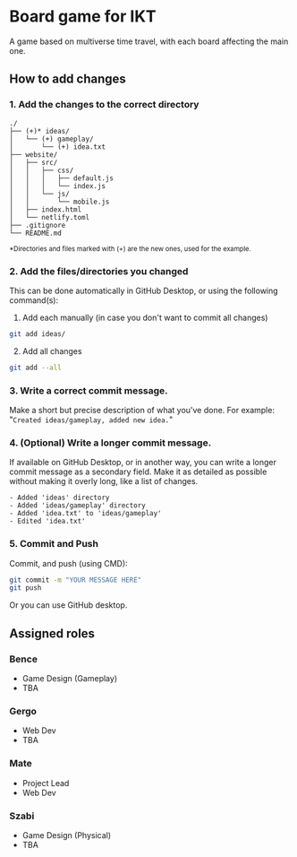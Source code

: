 # Board game for IKT
A game based on multiverse time travel, with each board affecting the main one.

## How to add changes
### 1. Add the changes to the correct directory
```
./
├── (+)* ideas/
│   └── (+) gameplay/
│       └── (+) idea.txt
├── website/
│   ├── src/
│   │   ├── css/
│   │   │   ├── default.js
│   │   │   └── index.js
│   │   └── js/
│   │       └── mobile.js
│   ├── index.html
│   └── netlify.toml
├── .gitignore
└── README.md
```
<sub>*Directories and files marked with (+) are the new ones, used for the example.</sub>
<br>

### 2. Add the files/directories you changed
This can be done automatically in GitHub Desktop, or using the following command(s):
1. Add each manually (in case you don't want to commit all changes)
```bash
git add ideas/ 
```
2. Add all changes
```bash
git add --all
```

### 3. Write a correct commit message.
Make a short but precise description of what you've done. For example: <br>
"```Created ideas/gameplay, added new idea.```"

### 4. (Optional) Write a longer commit message.
If available on GitHub Desktop, or in another way, you can write a longer commit message as a secondary field. Make it as detailed as possible without making it overly long, like a list of changes.
```
- Added 'ideas' directory
- Added 'ideas/gameplay' directory
- Added 'idea.txt' to 'ideas/gameplay'
- Edited 'idea.txt'
```
### 5. Commit and Push
Commit, and push (using CMD):
```bash
git commit -m "YOUR MESSAGE HERE"
git push
```
Or you can use GitHub desktop.

## Assigned roles
### Bence
- Game Design (Gameplay)
- TBA
  
### Gergo
- Web Dev
- TBA

### Mate
- Project Lead
- Web Dev

### Szabi
- Game Design (Physical)
- TBA
